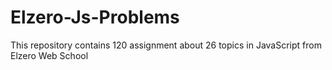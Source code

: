 # Elzero-Js-Problems
This repository contains 120 assignment about 26 topics in JavaScript from Elzero Web School
